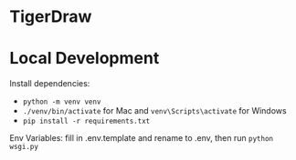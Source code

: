 # TigerDraw

# Local Development
Install dependencies:
- `python -m venv venv`
- `./venv/bin/activate` for Mac and `venv\Scripts\activate` for Windows
- `pip install -r requirements.txt`

Env Variables: fill in .env.template and rename to .env, then run `python wsgi.py`
